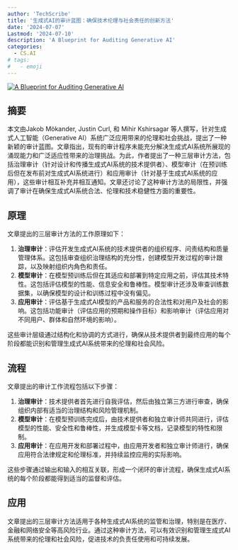 ```yaml
---
author: 'TechScribe'
title: '生成式AI的审计蓝图：确保技术伦理与社会责任的创新方法'
date: '2024-07-07'
Lastmod: '2024-07-10'
description: 'A Blueprint for Auditing Generative AI'
categories:
  - CS.AI
# tags:
#   - emoji
---
```


[![A Blueprint for Auditing Generative AI](https://arxiv-research-1301205113.cos.ap-guangzhou.myqcloud.com/images/2407.05338v1.pdf_0.jpg)](https://arxiv.org/abs/2407.05338v1)

## 摘要

本文由Jakob Mökander, Justin Curl, 和 Mihir Kshirsagar 等人撰写，针对生成式人工智能（Generative AI）系统广泛应用带来的伦理和社会挑战，提出了一种新颖的审计蓝图。文章指出，现有的审计程序未能充分解决生成式AI系统所展现的涌现能力和广泛适应性带来的治理挑战。为此，作者提出了一种三层审计方法，包括治理审计（针对设计和传播生成式AI系统的技术提供者）、模型审计（在预训练后但在发布前对生成式AI系统进行）和应用审计（针对基于生成式AI系统的应用），这些审计相互补充并相互通知。文章还讨论了这种审计方法的局限性，并强调了审计在确保生成式AI系统合法、伦理和技术稳健性方面的重要性。<!--more-->

## 原理

文章提出的三层审计方法的工作原理如下：
1. **治理审计**：评估开发生成式AI系统的技术提供者的组织程序、问责结构和质量管理体系。这包括审查组织治理结构的充分性，创建模型开发过程的审计跟踪，以及映射组织内角色和责任。
2. **模型审计**：在模型预训练后但在其适应和部署到特定应用之前，评估其技术特性。这包括评估模型的性能、信息安全和鲁棒性。模型审计还涉及审查训练数据集，以确保模型的设计和训练过程中没有偏见。
3. **应用审计**：评估基于生成式AI模型的产品和服务的合法性和对用户及社会的影响。这包括功能审计（评估应用的预期和操作目标）和影响审计（评估应用对不同用户、群体和自然环境的影响）。

这些审计层级通过结构化和协调的方式进行，确保从技术提供者到最终应用的每个阶段都能识别和管理生成式AI系统带来的伦理和社会风险。

## 流程

文章提出的审计工作流程包括以下步骤：
1. **治理审计**：技术提供者首先进行自我评估，然后由独立第三方进行审查，确保组织内部有适当的治理结构和风险管理机制。
2. **模型审计**：在模型预训练完成后，由技术提供者和独立审计师共同进行，评估模型的性能、安全性和鲁棒性，并生成模型卡等文档，记录模型的特性和限制。
3. **应用审计**：在应用开发和部署过程中，由应用开发者和独立审计师进行，确保应用符合法律规定和伦理标准，并持续监控应用的实际影响。

这些步骤通过输出和输入的相互关联，形成一个闭环的审计流程，确保生成式AI系统的每个阶段都能得到适当的监督和评估。

## 应用

文章提出的三层审计方法适用于各种生成式AI系统的监管和治理，特别是在医疗、金融和网络安全等高风险行业。通过这种审计方法，可以有效识别和管理生成式AI系统带来的伦理和社会风险，促进技术的负责任使用和可持续发展。